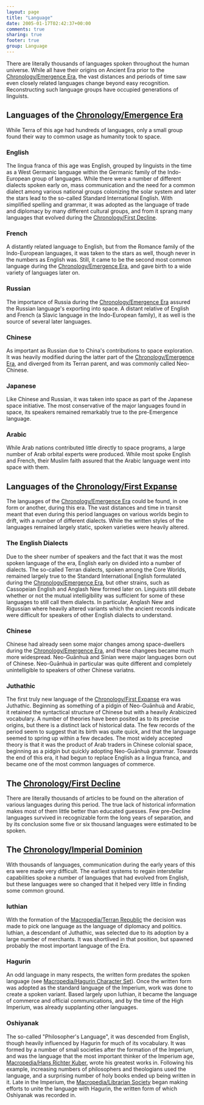 ```yaml
---
layout: page
title: "Language"
date: 2005-01-17T02:42:37+00:00
comments: true
sharing: true
footer: true
group: Language
---
```


There are literally thousands of languages spoken throughout the human universe.  While all have their origins on Ancient Era prior to the [Chronology/Emergence Era](/chronology/emergence-era), the vast distances and periods of time saw even closely related languages change beyond easy recognition.  Reconstructing such language groups have occupied generations of linguists.



## Languages of the [Chronology/Emergence Era](/chronology/emergence-era)
While Terra of this age had hundreds of languages, only a small group found their way to common usage as humanity took to space.

### English
The lingua franca of this age was English, grouped by linguists in the time as a West Germanic language within the Germanic family of the Indo-European group of languages.  While there were a number of different dialects spoken early on, mass communication and the need for a common dialect among various national groups colonizing the solar system and later the stars lead to the so-called Standard International English.  With simplified spelling and grammar, it was adopted as the language of trade and diplomacy by many different cultural groups, and from it sprang many languages that evolved during the [Chronology/First Decline](/chronology/first-decline).

### French
A distantly related language to English, but from the Romance family of the Indo-European languages, it was taken to the stars as well, though never in the numbers as English was.  Still, it came to be the second most common language during the [Chronology/Emergence Era](/chronology/emergence-era), and gave birth to a wide variety of languages later on.

### Russian
The importance of Russia during the [Chronology/Emergence Era](/chronology/emergence-era) assured the Russian language's exporting into space.  A distant relative of English and French (a Slavic language in the Indo-European family), it as well is the source of several later languages.

### Chinese
As important as Russian due to China's contributions to space exploration.  It was heavily modified during the latter part of the [Chronology/Emergence Era](/chronology/emergence-era), and diverged from its Terran parent, and was commonly called Neo-Chinese.

### Japanese
Like Chinese and Russian, it was taken into space as part of the Japanese space initiative.  The most conservative of the major languages found in space, its speakers remained remarkably true to the pre-Emergence language.

### Arabic
While Arab nations contributed little directly to space programs, a large number of Arab orbital experts were produced.  While most spoke English and French, their Muslim faith assured that the Arabic language went into space with them.

## Languages of the [Chronology/First Expanse](/chronology/first-expanse)

The languages of the [Chronology/Emergence Era](/chronology/emergence-era) could be found, in one form or another, during this era.  The vast distances and time in transit meant that even during this period languages on various worlds begin to drift, with a number of different dialects.  While the written styles of the languages remained largely static, spoken varieties were heavily altered.

### The English Dialects
Due to the sheer number of speakers and the fact that it was the most spoken language of the era, English early on divided into a number of dialects.  The so-called Terran dialects, spoken among the Core Worlds, remained largely true to the Standard International English formulated during the [Chronology/Emergence Era](/chronology/emergence-era), but other strains, such as  Cassopeian English and Anglash New formed later on.  Linguists still debate whether or not the mutual intelligibility was sufficient for some of these languages to still call them dialects.  In particular, Anglash New and  Rigussian where heavily altered variants which the ancient records indicate were difficult for speakers of other English dialects to understand.

### Chinese
Chinese had already seen some major changes among space-dwellers during the [Chronology/Emergence Era](/chronology/emergence-era), and these changees became much more widespread.  Neo-Gu&#257;nhuà and Sinian were major languages born out of Chinese.  Neo-Gu&#257;nhuà in particular was quite different and completely unintelligible to speakers of other Chinese variatns.

### Juthathic
The first truly new language of the [Chronology/First Expanse](/chronology/first-expanse) era was Juthathic.  Beginning as something of a pidgin of Neo-Gu&#257;nhuà and Arabic, it retained the syntactical structure of Chinese but with a heavily Arabicized vocabulary.  A number of theories have been posited as to its precise origins, but there is a distinct lack of historical data.  The few records of the period seem to suggest that its birth was quite quick, and that the language seemed to spring up within a few decades.  The most widely accepted theory is that it was the product of Arab traders in Chinese colonial space, beginning as a pidgin but quickly adopting Neo-Gu&#257;nhuà grammar.  Towards the end of this era, it had begun to replace English as a lingua franca, and became one of the most common languages of commerce.

## The [Chronology/First Decline](/chronology/first-decline)
There are literally thousands of articles to be found on the alteration of various languages during this period.  The true lack of historical information makes most of them little better than educated guesses.  Few pre-Decline languages survived in recognizable form the long years of separation, and by its conclusion some five or six thousand languages were estimated to be spoken.

## The [Chronology/Imperial Dominion](/chronology/imperial-dominion)
With thousands of languages, communication during the early years of this era were made very difficult.  The earliest systems to regain interstellar capabilities spoke a number of languages that had evolved from English, but these languages were so changed that it helped very little in finding some common ground.

### Iuthian
With the formation of the [Macropedia/Terran Republic](/macropedia/terran-republic) the decision was made to pick one language as the language of diplomacy and politics.  Iuthian, a descendant of Juthathic, was selected due to its adoption by a large number of merchants.  It was shortlived in that position, but spawned probably the most important language of the Era.

### Hagurin
An odd language in many respects, the written form predates the spoken language (see [Macropedia/Hagurin Character Set](/macropedia/hagurin-character-set)).  Once the written form was adopted as the standard language of the Imperium, work was done to create a spoken variant.  Based largely upon Iuthian, it became the language of commerce and official communications, and by the time of the High Imperium, was already supplanting other languages.

### Oshiyanak
The so-called "Philosopher's Language", it was descended from English, though heavily influenced by Hagurin for much of its vocabulary.  It was formed by a number of small societies after the formation of the Imperium, and was the language that the most important thinker of the Imperium age, [Macropedia/Hans Richter Kuber](/macropedia/hans-richter-kuber), wrote his greatest works in.  Following his example, increasing numbers of philosophers and theologians used the language, and a surprising number of holy books ended up being written in it.  Late in the Imperium, the [Macropedia/Librarian Society](/macropedia/librarian-society) began making efforts to unite the language with Hagurin, the written form of which Oshiyanak was recorded in.
